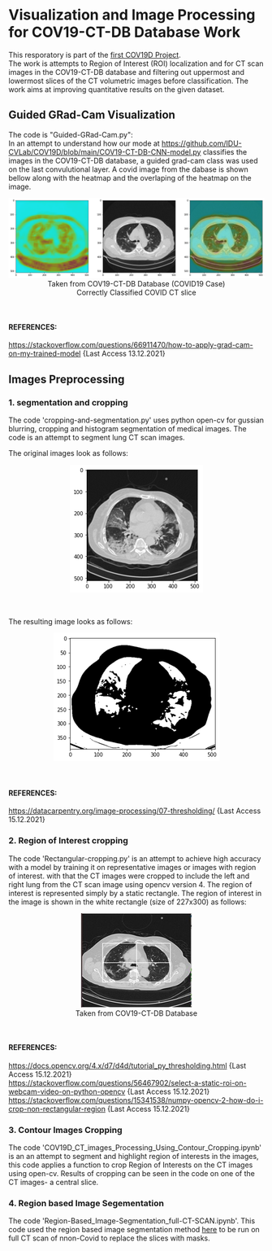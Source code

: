 # Visualization and Image Processing for COV19-CT-DB Database Work
This resporatory is part of the [first COV19D Project](https://github.com/IDU-CVLab/COV19D). <br/>
The work is attempts to Region of Interest (ROI) localization and for CT scan images in the COV19-CT-DB database and filtering out uppermost and lowermost slices of the CT volumetric images before classification. The work aims at improving quantitative results on the given dataset. 
## Guided GRad-Cam Visualization <br/>
The code is "Guided-GRad-Cam.py": <br/>
In an attempt to understand how our mode at https://github.com/IDU-CVLab/COV19D/blob/main/COV19-CT-DB-CNN-model.py classifies the images in the COV19-CT-DB database, a guided grad-cam class was used on the last convulutional layer. A covid image from the dabase is shown bellow along with the heatmap and the overlaping of the heatmap on the image.
<p align="center">
  <img src="https://github.com/IDU-CVLab/Images_Preprocessing/blob/main/Figures/CORRECT-COVID5.png" /> <br/>
  Taken from COV19-CT-DB Database (COVID19 Case) <br/>
  Correctly Classified COVID CT slice 
</p>      
<br/>

#### REFERENCES: <br>
https://stackoverflow.com/questions/66911470/how-to-apply-grad-cam-on-my-trained-model {Last Access 13.12.2021}

## Images Preprocessing
### 1. segmentation and cropping <br/>
The code 'cropping-and-segmentation.py' uses python open-cv for gussian blurring, cropping and histogram segmentation of medical images. The code is an attempt to segment lung CT scan images.

The original images look as follows:
<p align="center">
  <img src="https://github.com/kenanmorani/Images_Preprocessing/blob/main/FIgures/original.png" />
</p>      
<br/>

The resulting image looks as follows:
<p align="center">
  <img src="https://github.com/kenanmorani/Images_Preprocessing/blob/main/FIgures/cropped%20and%20segmented.png" />
</p>      
<br/>

#### REFERENCES: <br>
https://datacarpentry.org/image-processing/07-thresholding/ {Last Access 15.12.2021}

### 2. Region of Interest cropping <br/>
The code 'Rectangular-cropping.py' is an attempt to achieve high accuracy with a model by training it on representative images or images with region of interest. with that the CT images were cropped to include the left and right lung from the CT scan image using opencv version 4. The region of interest is represented simply by a static rectangle. The region of interest in the image is shown in the white rectangle (size of 227x300) as follows: <br/>
<p align="center">
  <img src="https://github.com/kenanmorani/Images_Preprocessing/blob/main/FIgures/rectangular-cropping.jpg" /> <br/>
  Taken from COV19-CT-DB Database
</p>      
<br/>

#### REFERENCES: <br/>
https://docs.opencv.org/4.x/d7/d4d/tutorial_py_thresholding.html {Last Access 15.12.2021} <br/>
https://stackoverflow.com/questions/56467902/select-a-static-roi-on-webcam-video-on-python-opencv {Last Access 15.12.2021} <br/>
https://stackoverflow.com/questions/15341538/numpy-opencv-2-how-do-i-crop-non-rectangular-region {Last Access 15.12.2021} <br/>


### 3. Contour Images Cropping 
The code 'COV19D_CT_images_Processing_Using_Contour_Cropping.ipynb' is an an attempt to segment and highlight region of interests in the images, this code applies a function to crop Region of Interests on the CT images using open-cv. Results of cropping can be seen in the code on one of the CT images- a central slice.

### 4. Region based Image Segementation
The code 'Region-Based_Image-Segmentation_full-CT-SCAN.ipynb'. This code used the region based image segmentation method [here](https://github.com/kenanmorani/Images_Preprocessing/blob/main/Region_Based_Segmentation.ipynb) to be run on full CT scan of nnon-Covid to replace the slices with masks. 


